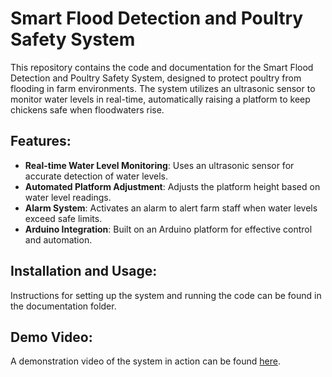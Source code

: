 # Smart Flood Detection and Poultry Safety System

This repository contains the code and documentation for the Smart Flood Detection and Poultry Safety System, designed to protect poultry from flooding in farm environments. The system utilizes an ultrasonic sensor to monitor water levels in real-time, automatically raising a platform to keep chickens safe when floodwaters rise. 

## Features:
- **Real-time Water Level Monitoring**: Uses an ultrasonic sensor for accurate detection of water levels.
- **Automated Platform Adjustment**: Adjusts the platform height based on water level readings.
- **Alarm System**: Activates an alarm to alert farm staff when water levels exceed safe limits.
- **Arduino Integration**: Built on an Arduino platform for effective control and automation.

## Installation and Usage:
Instructions for setting up the system and running the code can be found in the documentation folder.

## Demo Video:
A demonstration video of the system in action can be found [here](https://drive.google.com/file/d/1r7pJ-KUaV07I00X527TeDbjZyYb3p3jq/view?usp=drivesdk).
